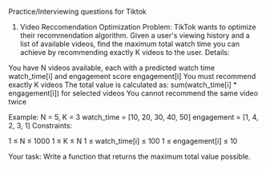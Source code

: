 Practice/Interviewing questions for Tiktok


1. Video Reccomendation Optimization
Problem:
TikTok wants to optimize their recommendation algorithm. Given a user's viewing history and a list of available videos, find the maximum total watch time you can achieve by recommending exactly K videos to the user.
Details:

You have N videos available, each with a predicted watch time watch_time[i] and engagement score engagement[i]
You must recommend exactly K videos
The total value is calculated as: sum(watch_time[i] * engagement[i]) for selected videos
You cannot recommend the same video twice

Example:
N = 5, K = 3
watch_time = [10, 20, 30, 40, 50]
engagement = [1, 4, 2, 3, 1]
Constraints:

1 ≤ N ≤ 1000
1 ≤ K ≤ N
1 ≤ watch_time[i] ≤ 100
1 ≤ engagement[i] ≤ 10

Your task: Write a function that returns the maximum total value possible.